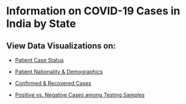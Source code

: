 # Information on COVID-19 Cases in India by State
## View Data Visualizations on:
* [Patient Case Status](https://app.powerbi.com/view?r=eyJrIjoiNzk2ODczY2YtOGM1OC00M2JkLWE2MjktYjlmZGZmZDZmZTFjIiwidCI6ImY2YjZkZDViLWYwMmYtNDQxYS05OWEwLTE2MmFjNTA2MGJkMiIsImMiOjZ9)

* [Patient Nationality & Demographics](https://app.powerbi.com/view?r=eyJrIjoiYjdjMzc4YjQtOThjMC00ZThhLTlkYWUtMTc4YTA5NGUwNTU1IiwidCI6ImY2YjZkZDViLWYwMmYtNDQxYS05OWEwLTE2MmFjNTA2MGJkMiIsImMiOjZ9)

* [Confirmed & Recovered Cases](https://app.powerbi.com/view?r=eyJrIjoiMjMxNTMzMzQtNjQxOC00Y2VlLWExM2YtZmNhYmUyYmQzNmE2IiwidCI6ImY2YjZkZDViLWYwMmYtNDQxYS05OWEwLTE2MmFjNTA2MGJkMiIsImMiOjZ9)

* [Positive vs. Negative Cases among Testing Samples](https://app.powerbi.com/view?r=eyJrIjoiYzM4ZTVmMWMtNjNlYy00OTczLThkNDQtNjY0OWY0MDgzZjZjIiwidCI6ImY2YjZkZDViLWYwMmYtNDQxYS05OWEwLTE2MmFjNTA2MGJkMiIsImMiOjZ9)
